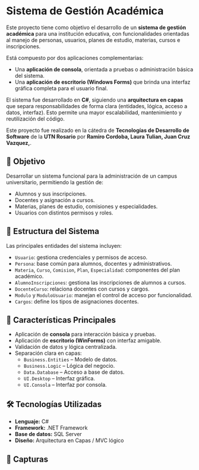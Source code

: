 # Sistema de Gestión Académica 

Este proyecto tiene como objetivo el desarrollo de un **sistema de gestión académica** para una institución educativa, con funcionalidades orientadas al manejo de personas, usuarios, planes de estudio, materias, cursos e inscripciones.

Está compuesto por dos aplicaciones complementarias:

- Una **aplicación de consola**, orientada a pruebas o administración básica del sistema.
- Una **aplicación de escritorio (Windows Forms)** que brinda una interfaz gráfica completa para el usuario final.

El sistema fue desarrollado en **C#**, siguiendo una **arquitectura en capas** que separa responsabilidades de forma clara (entidades, lógica, acceso a datos, interfaz). Esto permite una mayor escalabilidad, mantenimiento y reutilización del código.

Este proyecto fue realizado en la cátedra de **Tecnologías de Desarrollo de Software** de la **UTN Rosario** por **Ramiro Cordoba, Laura Tulian, Juan Cruz Vazquez,**.

## 🧾 Objetivo

Desarrollar un sistema funcional para la administración de un campus universitario, permitiendo la gestión de:

- Alumnos y sus inscripciones.
- Docentes y asignación a cursos.
- Materias, planes de estudio, comisiones y especialidades.
- Usuarios con distintos permisos y roles.

## 🧩 Estructura del Sistema

Las principales entidades del sistema incluyen:

- `Usuario`: gestiona credenciales y permisos de acceso.
- `Persona`: base común para alumnos, docentes y administrativos.
- `Materia`, `Curso`, `Comision`, `Plan`, `Especialidad`: componentes del plan académico.
- `AlumnoInscripciones`: gestiona las inscripciones de alumnos a cursos.
- `DocenteCurso`: relaciona docentes con cursos y cargos.
- `Modulo` y `ModuloUsuario`: manejan el control de acceso por funcionalidad.
- `Cargos`: define los tipos de asignaciones docentes.

## 🚀 Características Principales

- Aplicación de **consola** para interacción básica y pruebas.
- Aplicación de **escritorio (WinForms)** con interfaz amigable.
- Validación de datos y lógica centralizada.
- Separación clara en capas:
  - `Business.Entities` – Modelo de datos.
  - `Business.Logic` – Lógica del negocio.
  - `Data.Database` – Acceso a base de datos.
  - `UI.Desktop` – Interfaz gráfica.
  - `UI.Consola` – Interfaz por consola.

## 🛠 Tecnologías Utilizadas

- **Lenguaje:** C#
- **Framework:** .NET Framework
- **Base de datos:** SQL Server
- **Diseño:** Arquitectura en Capas / MVC lógico

## 📸 Capturas 

>

